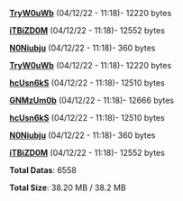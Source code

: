 [**TryW0uWb**](/data/TryW0uWb.txt) (04/12/22 - 11:18)- 12220 bytes

[**iTBiZD0M**](/data/iTBiZD0M.txt) (04/12/22 - 11:18)- 12552 bytes

[**N0Niubju**](/data/N0Niubju.txt) (04/12/22 - 11:18)- 360 bytes

[**TryW0uWb**](/data/TryW0uWb.txt) (04/12/22 - 11:18)- 12220 bytes

[**hcUsn6kS**](/data/hcUsn6kS.txt) (04/12/22 - 11:18)- 12510 bytes

[**GNMzUm0b**](/data/GNMzUm0b.txt) (04/12/22 - 11:18)- 12666 bytes

[**hcUsn6kS**](/data/hcUsn6kS.txt) (04/12/22 - 11:18)- 12510 bytes

[**N0Niubju**](/data/N0Niubju.txt) (04/12/22 - 11:18)- 360 bytes

[**iTBiZD0M**](/data/iTBiZD0M.txt) (04/12/22 - 11:18)- 12552 bytes

**Total Datas**: 6558

**Total Size**: 38.20 MB / 38.2 MB